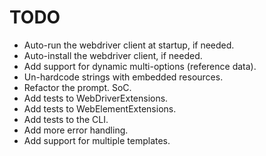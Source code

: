 # TODO

- Auto-run the webdriver client at startup, if needed.
- Auto-install the webdriver client, if needed.
- Add support for dynamic multi-options (reference data).
- Un-hardcode strings with embedded resources.
- Refactor the prompt. SoC.
- Add tests to WebDriverExtensions.
- Add tests to WebElementExtensions.
- Add tests to the CLI.
- Add more error handling.
- Add support for multiple templates.
